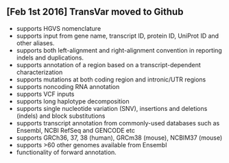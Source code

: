 ## [Feb 1st 2016] TransVar moved to Github

 + supports HGVS nomenclature
 + supports input from gene name, transcript ID, protein ID, UniProt ID and other aliases.
 + supports both left-alignment and right-alignment convention in reporting indels and duplications.
 + supports annotation of a region based on a transcript-dependent characterization
 + supports mutations at both coding region and intronic/UTR regions
 + supports noncoding RNA annotation
 + supports VCF inputs
 + supports long haplotype decomposition
 + supports single nucleotide variation (SNV), insertions and deletions (indels) and block substitutions
 + supports transcript annotation from commonly-used databases such as Ensembl, NCBI RefSeq and GENCODE etc
 + supports GRCh36, 37, 38 (human),  GRCm38 (mouse), NCBIM37 (mouse)
 + supports >60 other genomes available from Ensembl
 + functionality of forward annotation.
